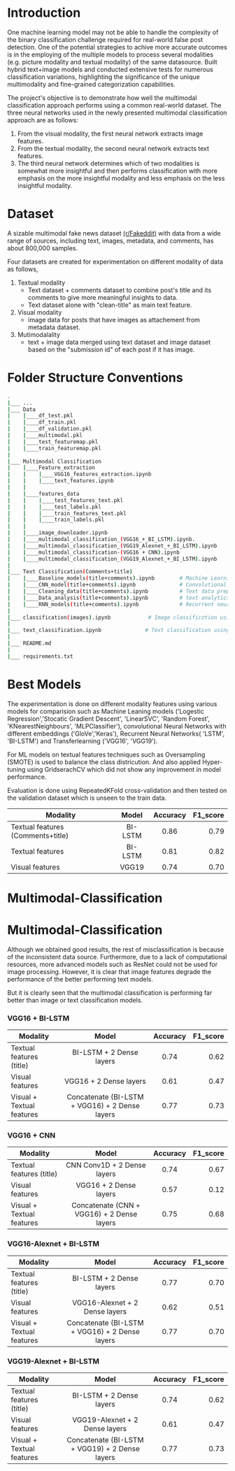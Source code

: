 # Introduction

One machine learning model may not be able to handle the complexity of the binary classification challenge required for real-world false post detection. One of the potential strategies to achive more accurate outcomes is in the employing of the multiple models to process several modalities (e.g. picture modality and textual modality) of the same datasource. Built hybrid text+image models and conducted extensive tests for numerous classification variations, highlighting the significance of the unique multimodality and fine-grained categorization capabilities.

The project's objective is to demonstrate how well the multimodal classification approach performs using a common real-world dataset. 
The three neural networks used in the newly presented multimodal classification approach are as follows: 

1. From the visual modality, the first neural network extracts image features. 
2. From the textual modality, the second neural network extracts text features.
3. The third neural network determines which of two modalities is somewhat more insightful and then performs classification with more emphasis on the more insightful modality and less emphasis on the less insightful modality.

# Dataset
 A sizable multimodal fake news dataset [(r/Fakeddit)](https://github.com/entitize/Fakeddit) with data from a wide range of sources, including text, images, metadata, and comments, has about 800,000 samples.
 
Four datasets are created for experimentation on different modality of data as follows,

1. Textual modality
    - Text dataset + comments dataset to combine post's title and its comments to give more meaningful insights to data.
    - Text dataset alone with "clean-title" as main text feature.
2. Visual modality 
    - image data for posts that have images as attachement from metadata dataset.
3. Mutimodalality
    - text + image data merged using text dataset and image dataset based on the "submission id" of each post if it has image.

# Folder Structure Conventions

```bash
.
|___ ...
|___ Data
|    |____df_test.pkl
|    |____df_train.pkl
|    |____df_validation.pkl
|    |____multimodal.pkl
|    |____test_featuremap.pkl
|    |____train_featuremap.pkl
|
|___ Multimodal Classification
|    |____Feature_extraction
|    |    |____VGG16_features_extraction.ipynb
|    |    |____text_features.ipynb
|    | 
|    |____features_data
|    |    |____test_features_text.pkl
|    |    |____test_labels.pkl
|    |    |____train_features_text.pkl
|    |    |____train_labels.pkl
|    | 
|    |____image_downloader.ipynb                                       # File to download the images from url's using multimodal dataset.
|    |____multimodal_classification_(VGG16_+_BI_LSTM).ipynb.           # Binary classification on multimodal features using VGG16 and BI-LSTM models.
|    |____multimodal_classification_(VGG19_Alexnet_+_BI_LSTM).ipynb    # VGG19 with Alexnet and BI-LSTM models applied on multimoal Binary classification.
|    |____multimodal_classification-(VGG16 + CNN).ipynb                # VGG16 and CNN models with Conv1D, maxpooling layers.
|    |____multimodal_classification_(VGG19_Alexnet_+_BI_LSTM).ipynb
|
|___ Text Classification(Comments+title)
|    |____Baseline_models(title+comments).ipynb        # Machine Learning Algorithms such as MLP Classifier, SGD, linear SVC etc.
|    |____CNN_model(title+comments).ipynb              # Convolutional neural networks with different word embeddings
|    |____Cleaning_data(title+comments).ipynb          # Text data preprocessing such as cleaning and removing unnecessary features and noise.
|    |____Data_analysis(title+comments).ipynb          # text analytics to find patterns across hundreds of texts and produces graphs.
|    |____RNN_models(title+comments).ipynb             # Recurrent neural networks namely LSTM and Bidirectional LSTM.
|
|___ classification(images).ipynb            # Image classificztion using basic ML models and applying oversampling, also used neural networks such as CNN, VGG16 and VGG19 for Transfer learning with fine-tuning.
|
|___ text_classification.ipynb              # Text classification using all the methods and models from above mentioned "Text classification" file without comments data.
|
|___ README.md
|
|___ requirements.txt
```

#  Best Models
         
   The experimentation is done on different modality features using various models for comparision such as Machine Leaning models ('Logestic Regression','Stocatic Gradient Descent', 'LinearSVC', 'Random Forest', 'KNearestNeighbours', 'MLPClassifier'), convolutional Neural Networks with different embeddings ('GloVe','Keras'), Recurrent Neural Networks( 'LSTM', 'BI-LSTM') and Transferlearning ('VGG16', 'VGG19').
         
   For ML models on textual features techniques such as Oversampling (SMOTE) is used to balance the class districution. And also applied Hyper-tuning using GridserachCV which did not show any improvement in model performance.
         
   Evaluation is done using RepeatedKFold cross-validation and then tested on the validation dataset which is unseen to the train data.


| Modality                                | Model         | Accuracy  | F1_score  |
| --------------------------------------- |:-------------:|:---------:| ---------:|
| Textual features   (Comments+title)     | BI-LSTM       |       0.86|       0.79|
| Textual features                        | BI-LSTM       |       0.81|       0.82|
| Visual  features                        | VGG19         |       0.74|       0.70|


# Multimodal-Classification

# Multimodal-Classification

  Although we obtained good results, the rest of misclassification is because of the inconsistent data source. Furthermore, due to a lack of computational resources, more advanced models such as ResNet could not be used for image processing. However, it is clear that image features degrade the performance of the better performing text models.

  But it is clearly seen that the multimodal classification is performing far better than image or text classification models.
  
  ### VGG16 + BI-LSTM

| Modality                                | Model                                             | Accuracy  | F1_score  |
| --------------------------------------- |:-------------------------------------------------:|:---------:| ---------:|
| Textual features   (title)              | BI-LSTM + 2 Dense layers                          |       0.74|       0.62|
| Visual features                         | VGG16 + 2 Dense layers                            |       0.61|       0.47|
| Visual + Textual features               | Concatenate (BI-LSTM + VGG16) + 2 Dense layers    |       0.77|       0.73|


###  VGG16 + CNN 

| Modality                                | Model                                             | Accuracy  | F1_score  |
| --------------------------------------- |:-------------------------------------------------:|:---------:| ---------:|
| Textual features   (title)              | CNN          Conv1D  + 2 Dense layers             |       0.74|       0.67|
| Visual features                         | VGG16 +      2 Dense layers                       |       0.57|       0.12|
| Visual + Textual features               | Concatenate (CNN + VGG16) + 2 Dense layers        |       0.75|       0.68|


### VGG16-Alexnet + BI-LSTM


| Modality                                | Model                                             | Accuracy  | F1_score  |
| --------------------------------------- |:-------------------------------------------------:|:---------:| ---------:|
| Textual features   (title)              | BI-LSTM + 2 Dense layers                          |       0.77|       0.70|
| Visual features                         | VGG16-Alexnet + 2 Dense layers                    |       0.62|       0.51|
| Visual + Textual features               | Concatenate (BI-LSTM + VGG16) + 2 Dense layers    |       0.77|       0.70|


### VGG19-Alexnet + BI-LSTM


| Modality                                | Model                                             | Accuracy  | F1_score  |
| --------------------------------------- |:-------------------------------------------------:|:---------:| ---------:|
| Textual features   (title)              | BI-LSTM + 2 Dense layers                          |       0.74|       0.62|
| Visual features                         | VGG19-Alexnet + 2 Dense layers                    |       0.61|       0.47|
| Visual + Textual features               | Concatenate (BI-LSTM + VGG19) + 2 Dense layers    |       0.77|       0.73|







